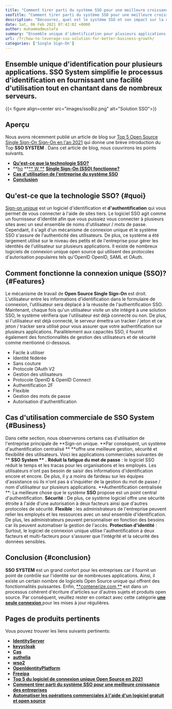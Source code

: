 ```yaml
---
title: "Comment tirer parti du système SSO pour une meilleure croissance des entreprises" 
seoTitle: "Comment tirer parti du système SSO pour une meilleure croissance des entreprises" 
description: "Découvrez, quel est le système SSO et son impact sur la croissance de votre entreprise. Les systèmes de connexion unique Open Source sont largement utilisés au niveau des petits et de l'entreprise." 
date: Sat, 06 Feb 2021 07:42:02 +0000
author: muhammadmustafa
summary: "Ensemble unique d'identification pour plusieurs applications. SSO System simplifie le processus d'identification en fournissant une facilité d'utilisation tout en chantant dans de nombreux serveurs." 
url: /fr/how-to-leverage-sso-solution-for-better-business-growth/
categories: ['Single Sign-On']
---
```


## Ensemble unique d'identification pour plusieurs applications. SSO System simplifie le processus d'identification en fournissant une facilité d'utilisation tout en chantant dans de nombreux serveurs.

{{< figure align=center src="images/ssoBiz.png" alt="Solution SSO">}}


## Aperçu
Nous avons récemment publié un article de blog sur [Top 5 Open Source Single Sign-On Sign-On en l'an 2021][1] qui donne une brève introduction du Top **SSO SYSTEM** . Dans cet article de blog, nous couvrirons les points suivants.
  * [**Qu'est-ce que la technologie SSO?** ][2]
  * **[ho][3]  **[**  W **][3]  **[Single Sign-On (SSO) fonctionne?][3]**  
  * [**Cas d'utilisation de l'entreprise du système SSO** ][4]
  * [**Conclusion** ][5]

## Qu'est-ce que la technologie SSO?   {#quoi}
[Sign-on unique][6] est un logiciel d'identification et **d'authentification**  qui vous permet de vous connecter à l'aide de sites tiers. Le logiciel SSO agit comme un fournisseur d'identité afin que vous puissiez vous connecter à plusieurs sites avec un seul ensemble de noms d'utilisateur / mots de passe. Cependant, il s'agit d'un mécanisme de connexion unique et le système SSO s'assure de l'authenticité des utilisateurs.
De plus, ce système a été largement utilisé sur le niveau des petits et de l'entreprise pour gérer les identités de l'utilisateur sur plusieurs applications. Il existe de nombreux logiciels de connexion unique open source qui utilisent des protocoles d'autorisation populaires tels qu'OpenID OpenID, SAML et OAuth.

## **Comment fonctionne la connexion unique (SSO)?** {#Features}
Le mécanisme de travail de **Open Source Single Sign-On**  est droit. L'utilisateur entre les informations d'identification dans le formulaire de connexion, l'utilisateur sera déplacé à la réussite de l'authentification SSO. Maintenant, chaque fois qu'un utilisateur visite un site intégré à une solution SSO, le système vérifiera que l'utilisateur est déjà connecté ou non. De plus, si l'utilisateur est déjà connecté, le serveur émettra un tracker / jeton et ce jeton / tracker sera utilisé pour vous assurer que votre authentification sur plusieurs applications. Parallèlement aux capacités SSO, il fournit également des fonctionnalités de gestion des utilisateurs et de sécurité comme mentionné ci-dessous.
  * Facile à utiliser
  * Identité fédérée
  * Sans couture
  * Protocole OAuth V2
  * Gestion des utilisateurs
  * Protocole OpenID & OpenID Connect
  * Authentification 2F
  * Flexible
  * Gestion des mots de passe
  * Autorisation d'authentification

## Cas d'utilisation commerciale de SSO System   {#Business}
Dans cette section, nous observerons certains cas d'utilisation de l'entreprise principale de **Sign-on unique.  **Par conséquent, un système d'authentification centralisé **  **offre une meilleure gestion, sécurité et flexibilité des utilisateurs. Voici les applications commerciales suivantes de **  **SSO System ** .** 
**Réduit la fatigue du mot de passe** : le logiciel SSO réduit le temps et les tracas pour les organisations et les employés. Les utilisateurs n'ont pas besoin de saisir des informations d'identification encore et encore. De plus, il y a moins de fardeau sur les équipes d'assistance où ils n'ont pas à s'inquiéter de la gestion du mot de passe / nom d'utilisateur sur plusieurs applications.
**Authentification centralisée **: La meilleure chose que le système  **SSO**   propose est un point central d'authentification.
**Sécurité** : De plus, ce système logiciel offre une sécurité étroite à l'aide d'une autorisation à deux facteurs ainsi que d'autres protocoles de sécurité.
**Flexible** : les administrateurs de l'entreprise peuvent relier les employés et les ressources avec un seul ensemble d'identification. De plus, les administrateurs peuvent personnaliser en fonction des besoins car ils peuvent automatiser la gestion de l'accès.
**Protection d'identité** : Surtout, le logiciel de connexion unique utilise l'authentification à deux facteurs et multi-facteurs pour s'assurer que l'intégrité et la sécurité des données sensibles.

## Conclusion   {#conclusion}
**SSO SYSTEM**  est un grand confort pour les entreprises car il fournit un point de contrôle sur l'identité sur de nombreuses applications. Ainsi, il existe un certain nombre de logiciels Open Source unique qui offrent des fonctionnalités puissantes.
Enfin, [**contenerize.com **][7] est dans un processus cohérent d'écriture d'articles sur d'autres sujets et produits open source. Par conséquent, veuillez rester en contact avec cette catégorie [ **une seule connexion**  ][6] pour les mises à jour régulières.

## Pages de produits pertinents
Vous pouvez trouver les liens suivants pertinents:
  * **[IdentityServer][8]** 
  * **[keyycloak][9]** 
  * **[Cas][10]** 
  * **[authelia][11]** 
  * **[wso2][12]** 
  * **[OpenIdentityPlatform][13]** 
  * **[Freeipa][14]** 
  * **[Top 5 du logiciel de connexion unique Open Source en 2021][1]** 
  * **[Comment tirer parti du système SSO pour une meilleure croissance des entreprises][15]** 
  * **[Automatiser les opérations commerciales à l'aide d'un logiciel gratuit et open source][16]** 

  
[1]: https://blog.containerize.com/single-sign-on/top-5-open-source-single-sign-on-software-in-the-year-2021/
[2]: #what
[3]: #features
[4]: #business
[5]: #Conclusion
[6]: https://products.containerize.com/single-sign-on/
[7]: https://www.containerize.com/
[8]: https://products.containerize.com/single-sign-on/identity-server
[9]: https://products.containerize.com/single-sign-on/keycloak
[10]: https://products.containerize.com/single-sign-on/cas
[11]: https://products.containerize.com/single-sign-on/authelia
[12]: https://products.containerize.com/single-sign-on/wso2
[13]: https://products.containerize.com/single-sign-on/openidentityplatform
[14]: https://products.containerize.com/single-sign-on/freeipa
[15]: https://blog.containerize.com/single-sign-on/fr/how-to-leverage-sso-solution-for-better-business-growth/
[16]: https://blog.containerize.com/blogging/automate-business-operations-using-open-source-software/
